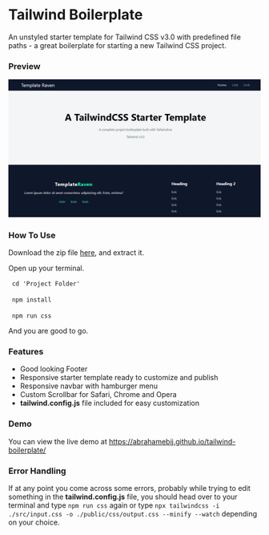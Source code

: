 # Tailwind Boilerplate
An unstyled starter template for Tailwind CSS v3.0 with predefined file paths - a great boilerplate for starting a new Tailwind CSS project.

### Preview

![Preview](https://raw.githubusercontent.com/abrahamebij/images/main/tailwind-boilerplate.webp)

### How To Use

Download the zip file [here](https://github.com/abrahamebij/tailwind-boilerplate/archive/master.zip), and extract it.

 Open up your terminal.
```
 cd 'Project Folder'

 npm install

 npm run css
```

And you are good to go.

### Features

* Good looking Footer
* Responsive starter template ready to customize and publish
* Responsive navbar with hamburger menu
* Custom Scrollbar for Safari, Chrome and Opera
* **tailwind.config.js** file included for easy customization

### Demo

You can view the live demo at https://abrahamebij.github.io/tailwind-boilerplate/


### Error Handling
If at any point you come across some errors, probably while trying to edit something in the **tailwind.config.js** file, you should head over to your terminal and type `npm run css` again or type `npx tailwindcss -i ./src/input.css -o ./public/css/output.css --minify --watch` depending on your choice.
